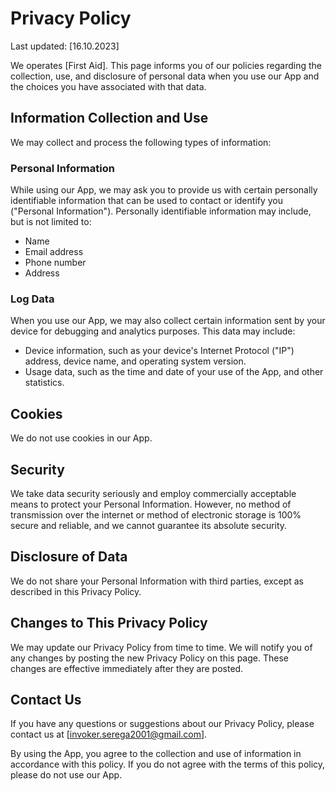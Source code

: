 # Privacy Policy

Last updated: [16.10.2023]

We operates [First Aid]. This page informs you of our policies regarding the collection, use, and disclosure of personal data when you use our App and the choices you have associated with that data.

## Information Collection and Use

We may collect and process the following types of information:

### Personal Information

While using our App, we may ask you to provide us with certain personally identifiable information that can be used to contact or identify you ("Personal Information"). Personally identifiable information may include, but is not limited to:

- Name
- Email address
- Phone number
- Address

### Log Data

When you use our App, we may also collect certain information sent by your device for debugging and analytics purposes. This data may include:

- Device information, such as your device's Internet Protocol ("IP") address, device name, and operating system version.
- Usage data, such as the time and date of your use of the App, and other statistics.

## Cookies

We do not use cookies in our App.

## Security

We take data security seriously and employ commercially acceptable means to protect your Personal Information. However, no method of transmission over the internet or method of electronic storage is 100% secure and reliable, and we cannot guarantee its absolute security.

## Disclosure of Data

We do not share your Personal Information with third parties, except as described in this Privacy Policy.

## Changes to This Privacy Policy

We may update our Privacy Policy from time to time. We will notify you of any changes by posting the new Privacy Policy on this page. These changes are effective immediately after they are posted.

## Contact Us

If you have any questions or suggestions about our Privacy Policy, please contact us at [invoker.serega2001@gmail.com].

By using the App, you agree to the collection and use of information in accordance with this policy. If you do not agree with the terms of this policy, please do not use our App.
